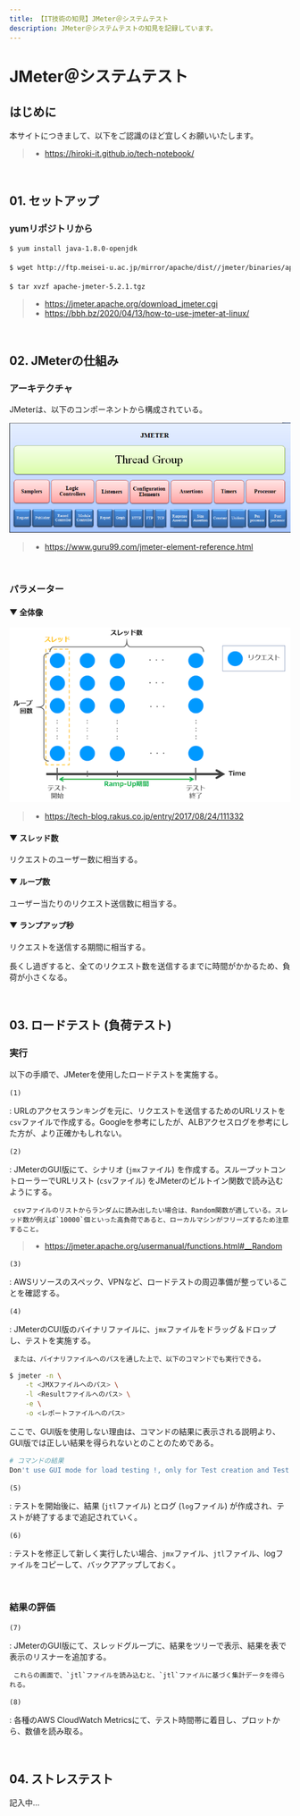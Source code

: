 ```yaml
---
title: 【IT技術の知見】JMeter＠システムテスト
description: JMeter＠システムテストの知見を記録しています。
---
```


# JMeter＠システムテスト

## はじめに

本サイトにつきまして、以下をご認識のほど宜しくお願いいたします。

> - https://hiroki-it.github.io/tech-notebook/

<br>

## 01. セットアップ

### yumリポジトリから

```bash
$ yum install java-1.8.0-openjdk

$ wget http://ftp.meisei-u.ac.jp/mirror/apache/dist//jmeter/binaries/apache-jmeter-5.2.1.tgz

$ tar xvzf apache-jmeter-5.2.1.tgz
```

> - https://jmeter.apache.org/download_jmeter.cgi
> - https://bbh.bz/2020/04/13/how-to-use-jmeter-at-linux/

<br>

## 02. JMeterの仕組み

### アーキテクチャ

JMeterは、以下のコンポーネントから構成されている。

![jmeter_architecuture](https://raw.githubusercontent.com/hiroki-it/tech-notebook-images/master/images/jmeter_architecuture.png)

> - https://www.guru99.com/jmeter-element-reference.html

<br>

### パラメーター

#### ▼ 全体像

![stress-test_parameter](https://raw.githubusercontent.com/hiroki-it/tech-notebook-images/master/images/stress-test_parameter.png)

> - https://tech-blog.rakus.co.jp/entry/2017/08/24/111332

#### ▼ スレッド数

リクエストのユーザー数に相当する。

#### ▼ ループ数

ユーザー当たりのリクエスト送信数に相当する。

#### ▼ ランプアップ秒

リクエストを送信する期間に相当する。

長くし過ぎすると、全てのリクエスト数を送信するまでに時間がかかるため、負荷が小さくなる。

<br>

## 03. ロードテスト (負荷テスト)

### 実行

以下の手順で、JMeterを使用したロードテストを実施する。

`(1)`

: URLのアクセスランキングを元に、リクエストを送信するためのURLリストを`csv`ファイルで作成する。Googleを参考にしたが、ALBアクセスログを参考にした方が、より正確かもしれない。

`(2)`

: JMeterのGUI版にて、シナリオ (`jmx`ファイル) を作成する。スループットコントローラーでURLリスト (`csv`ファイル) をJMeterのビルトイン関数で読み込むようにする。

     csvファイルのリストからランダムに読み出したい場合は、Random関数が適している。スレッド数が例えば`10000`個といった高負荷であると、ローカルマシンがフリーズするため注意すること。

> - https://jmeter.apache.org/usermanual/functions.html#__Random

`(3)`

: AWSリソースのスペック、VPNなど、ロードテストの周辺準備が整っていることを確認する。

`(4)`

: JMeterのCUI版のバイナリファイルに、`jmx`ファイルをドラッグ＆ドロップし、テストを実施する。

     または、バイナリファイルへのパスを通した上で、以下のコマンドでも実行できる。

```bash
$ jmeter -n \
    -t <JMXファイルへのパス> \
    -l <Resultファイルへのパス> \
    -e \
    -o <レポートファイルへのパス>
```

ここで、GUI版を使用しない理由は、コマンドの結果に表示される説明より、GUI版では正しい結果を得られないとのことのためである。

```bash
# コマンドの結果
Don't use GUI mode for load testing !, only for Test creation and Test debugging.For load testing, use CLI Mode (was NON GUI):
```

`(5)`

: テストを開始後に、結果 (`jtl`ファイル) とログ (`log`ファイル) が作成され、テストが終了するまで追記されていく。

`(6)`

: テストを修正して新しく実行したい場合、`jmx`ファイル、`jtl`ファイル、logファイルをコピーして、バックアアップしておく。

<br>

### 結果の評価

`(7)`

: JMeterのGUI版にて、スレッドグループに、結果をツリーで表示、結果を表で表示のリスナーを追加する。

     これらの画面で、`jtl`ファイルを読み込むと、`jtl`ファイルに基づく集計データを得られる。

`(8)`

: 各種のAWS CloudWatch Metricsにて、テスト時間帯に着目し、プロットから、数値を読み取る。

<br>

## 04. ストレステスト

記入中...

<br>
